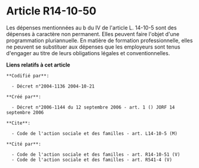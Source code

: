 # Article R14-10-50

Les dépenses mentionnées au b du IV de l'article L. 14-10-5 sont des dépenses à caractère non permanent. Elles peuvent faire
l'objet d'une programmation pluriannuelle. En matière de formation professionnelle, elles ne peuvent se substituer aux
dépenses que les employeurs sont tenus d'engager au titre de leurs obligations légales et conventionnelles.

**Liens relatifs à cet article**

	**Codifié par**:

	  - Décret n°2004-1136 2004-10-21

	**Créé par**:

	  - Décret n°2006-1144 du 12 septembre 2006 - art. 1 () JORF 14 septembre 2006

	**Cite**:

	  - Code de l'action sociale et des familles - art. L14-10-5 (M)

	**Cité par**:

	  - Code de l'action sociale et des familles - art. R14-10-51 (V)
	  - Code de l'action sociale et des familles - art. R541-4 (V)
